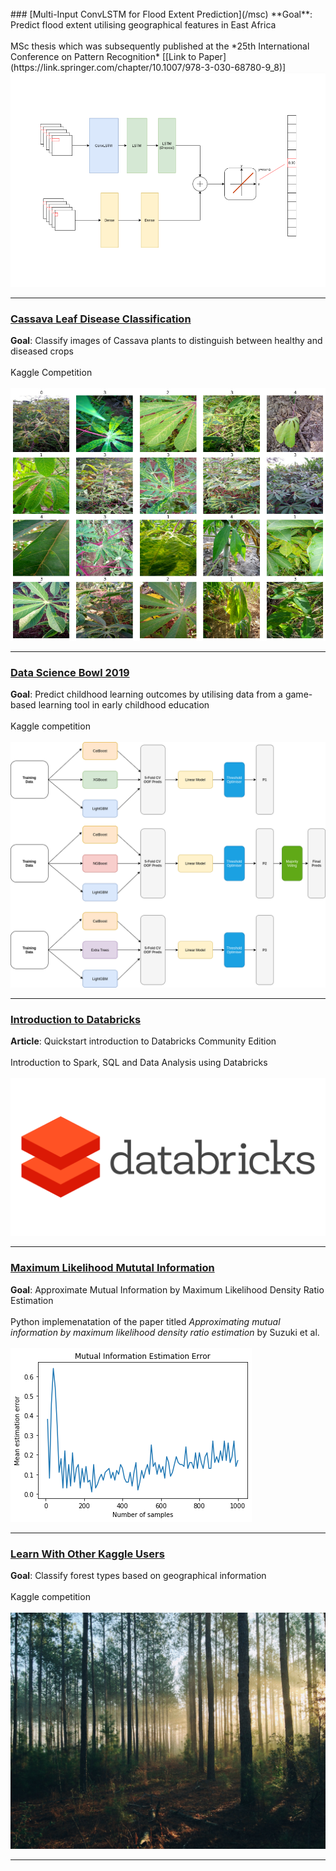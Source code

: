 <br>
### [Multi-Input ConvLSTM for Flood Extent Prediction](/msc)
**Goal**: Predict flood extent utilising geographical features in East Africa
<br><br>
MSc thesis which was subsequently published at the *25th International Conference on Pattern Recognition* [[Link to Paper](https://link.springer.com/chapter/10.1007/978-3-030-68780-9_8)]
<br>
<img src="images/model_cropped.png?raw=true"/>

---

### [Cassava Leaf Disease Classification](/cassava)
**Goal**: Classify images of Cassava plants to distinguish between healthy and diseased crops
<br><br>
Kaggle Competition
<br><br>
<img src="images/cassava.png?raw=true"/>

---

### [Data Science Bowl 2019](/ds-bowl19)
**Goal**: Predict childhood learning outcomes by utilising data from a game-based learning tool in early childhood
education
<br><br>
Kaggle competition
<br><br>
<img src="images/ds-bowl19.png?raw=true"/>

---

### [Introduction to Databricks](/intro_spark_sql)
**Article**: Quickstart introduction to Databricks Community Edition
<br><br>
Introduction to Spark, SQL and Data Analysis using Databricks 
<br><br>
<img src="images/databricks_logo_icon_169299.png?raw=true"/>

---

### [Maximum Likelihood Mututal Information](/mlmi)
**Goal**: Approximate Mutual Information by Maximum Likelihood Density Ratio Estimation
<br><br>
Python implemenatation of the paper titled *Approximating mutual information by maximum likelihood density ratio estimation* by Suzuki et al.
<br><br>
<img src="images/mlmi_example.png?raw=true"/>

---
### [Learn With Other Kaggle Users](/forrest-kaggle.md)
**Goal**: Classify forest types based on geographical information
<br><br>
Kaggle competition
<br><br>
<img src="images/forrest.jpg?raw=true"/>

---
